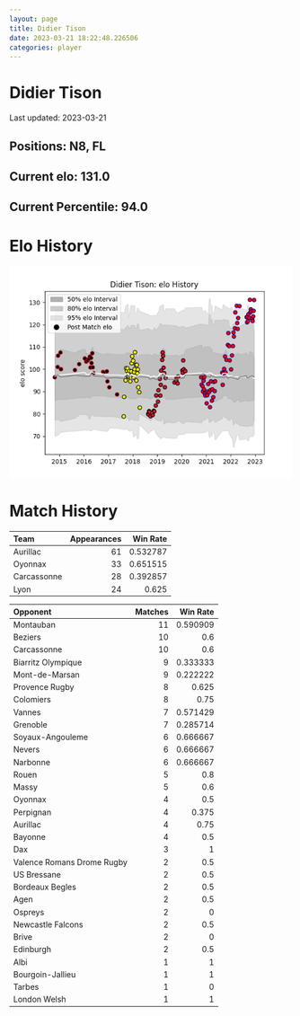 ```yaml
---  
layout: page  
title: Didier Tison  
date: 2023-03-21 18:22:48.226506  
categories: player  
---
```

# Didier Tison


Last updated: 2023-03-21
## Positions: N8, FL

## Current elo: 131.0

## Current Percentile: 94.0

# Elo History


![elo history](history_DidierTison.png)
# Match History


| Team        |   Appearances |   Win Rate |
|:------------|--------------:|-----------:|
| Aurillac    |            61 |   0.532787 |
| Oyonnax     |            33 |   0.651515 |
| Carcassonne |            28 |   0.392857 |
| Lyon        |            24 |   0.625    |

| Opponent                   |   Matches |   Win Rate |
|:---------------------------|----------:|-----------:|
| Montauban                  |        11 |   0.590909 |
| Beziers                    |        10 |   0.6      |
| Carcassonne                |        10 |   0.6      |
| Biarritz Olympique         |         9 |   0.333333 |
| Mont-de-Marsan             |         9 |   0.222222 |
| Provence Rugby             |         8 |   0.625    |
| Colomiers                  |         8 |   0.75     |
| Vannes                     |         7 |   0.571429 |
| Grenoble                   |         7 |   0.285714 |
| Soyaux-Angouleme           |         6 |   0.666667 |
| Nevers                     |         6 |   0.666667 |
| Narbonne                   |         6 |   0.666667 |
| Rouen                      |         5 |   0.8      |
| Massy                      |         5 |   0.6      |
| Oyonnax                    |         4 |   0.5      |
| Perpignan                  |         4 |   0.375    |
| Aurillac                   |         4 |   0.75     |
| Bayonne                    |         4 |   0.5      |
| Dax                        |         3 |   1        |
| Valence Romans Drome Rugby |         2 |   0.5      |
| US Bressane                |         2 |   0.5      |
| Bordeaux Begles            |         2 |   0.5      |
| Agen                       |         2 |   0.5      |
| Ospreys                    |         2 |   0        |
| Newcastle Falcons          |         2 |   0.5      |
| Brive                      |         2 |   0        |
| Edinburgh                  |         2 |   0.5      |
| Albi                       |         1 |   1        |
| Bourgoin-Jallieu           |         1 |   1        |
| Tarbes                     |         1 |   0        |
| London Welsh               |         1 |   1        |